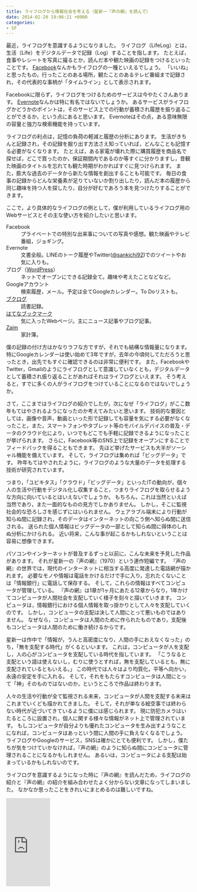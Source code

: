 ```yaml
---
title: ライフログから情報社会を考える（星新一『声の網』を読んで）
date: 2014-02-20 19:06:21 +0900
categories:
- SF
---
```


最近，ライフログを意識するようになりました。
ライフログ（LifeLog）とは，生活（Life）をデジタルデータで記録（Log）することを指します。
たとえば，食事やレシートを写真に撮るとか，読んだ本や観た映画の記録をつけるといったことです。
[Facebook](https://www.facebook.com/)なんかもライフログの一種といえるでしょう。
「いいね」と思ったもの，行ったことのある場所，観たことのあるテレビ番組まで記録され，その代表的な事柄が「タイムライン」として表示されます。

Facebookに限らず，ライフログをつけるためのサービスは今やたくさんあります。
[Evernote](http://evernote.com/intl/jp/)なんかは特に有名ではないでしょうか。
あるサービスがライフログかどうかのポイントは，そのサービス上での行動が蓄積され履歴を振り返ることができるか，という点にあると思います。
Evernoteはその点，ある意味無限の容量と強力な検索機能を持っています。

ライフログの利点は，記憶の負荷の軽減と履歴の分析にあります。
生活がきちんと記録され，その記録を掘り出す方法さえ知っていれば，どんなことも記憶する必要がなくなります。
たとえば，ある家電が壊れた際に購買履歴を商品名で探せば，どこで買ったのか，保証期間内であるのか等すぐに分かりますし，昔観た映画のタイトルを忘れても観た時期がわかればすぐに見つけられます。
また，膨大な過去のデータから新たな情報を創出することも可能です。
毎日の食事の記録からどんな栄養素が足りていないか割り出したり，読んだ本の履歴から同じ趣味を持つ人を探したり，自分が好むであろう本を見つけたりすることができます。

ここで，より具体的なライフログの例として，僕が利用しているライフログ用のWebサービスとその主な使い方を紹介したいと思います。

<dl>
  <dt>Facebook</dt>
  <dd>プライベートでの特別な出来事についての写真や感想。観た映画やテレビ番組，ジョギング。</dd>
  <dt>Evernote</dt>
  <dd>文書全般。LINEのトーク履歴やTwitter(<a href="https://twitter.com/sankichi92">@sankichi92</a>)でのツイートやお気に入りも。</dd>
  <dt>ブログ（<a href="http://ja.wordpress.org/" target="_blank">WordPress</a>）</dt>
  <dd>ネットでオープンにできる記録全て。趣味や考えたことなどなど。</dd>
  <dt>Googleアカウント</dt>
  <dd>検索履歴，メール。予定は全てGoogleカレンダー。To Doリストも。</dd>
  <dt><a href="http://booklog.jp/" target="_blank">ブクログ</a></dt>
  <dd>読書記録。</dd>
  <dt><a href="http://b.hatena.ne.jp/" target="_blank">はてなブックマーク</a></dt>
  <dd>気に入ったWebページ。主にニュース記事やブログ記事。</dd>
  <dt><a href="http://zaim.net/" target="_blank">Zaim</a></dt>
  <dd>家計簿。</dd>
</dl>

僕の記録の付け方はかなりラフな方ですが，それでも結構な情報量になります。
特にGoogleカレンダーは使い始めて3年ですが，去年の今頃何してただろうと思ったとき，出先でもすぐに確認できるのは非常に便利です。
また，FacebookやTwitter，Gmailのようにライフログとして意識していなくとも，デジタルデータとして蓄積され振り返ることがあればそれはライフログといえます。
そう考えると，すでに多くの人がライフログをつけていることになるのではないでしょうか。

さて，ここまではライフログの紹介でしたが，次になぜ「ライフログ」がここ数年もてはやされるようになったのか考えてみたいと思います。
技術的な要因としては，画像や音声，動画といった形で記録しても容量を気にする必要がなくなったこと，また，スマートフォンやタブレット等のモバイルデバイスの普及・データのクラウド化により，いつでもどこでも手軽に記録できるようになったことが挙げられます。
さらに，Facebook等のSNS上で記録をオープンにすることでフィードバックを得ることもできます。
先ほど挙げたサービスも大半がソーシャル機能を備えています。
そして，ライフログは集めれば「ビッグデータ」です。
昨年もてはやされたように，ライフログのような大量のデータを処理する技術が研究されています。

つまり，「ユビキタス」「クラウド」「ビッグデータ」といったITの動向が，個々人の生活や行動をデジタル化し収集すること，つまりライフログを取らせるような方向に向いているとはいえないでしょうか。
もちろん，これは当然といえば当然であり，また一面的なものの見方でしかありません。
しかし，そこに監視社会的な恐ろしさを感じずにはいられません。
ウェアラブル端末により行動が知らぬ間に記録され，そのデータはインターネットの向こう側へ知らぬ間に送信される。
送られた個人情報はビッグデータの一部として知らぬ間に得体のしれぬ分析にかけられる。
近い将来，こんな事が起こるかもしれないということは容易に想像できます。

パソコンやインターネットが普及するずっと以前に，こんな未来を予見した作品があります。
それが星新一の『声の網』（1970）という連作短編です。
『声の網』の世界では，現代のインターネットに相当する高度に発達した電話網が描かれます。
必要なモノや情報は電話をかけるだけで手に入り，忘れたくないことは「情報銀行」に電話して保存する。
そして，これらの情報はすべてコンピュータが管理している。
『声の網』は1章が1ヶ月にあたる12章からなり，1年かけてコンピュータが人間社会を支配していく様子を刻々と描いていきます。
コンピュータは，情報銀行における個人情報を取っ掛かりとして人々を支配していくのです。
しかし，コンピュータの支配は決して人間にとって悪いものではありません。
なぜなら，コンピュータは人間のために作られたものであり，支配後もコンピュータは人間のために働き続けるからです。

星新一は作中で「情報が，うんと高密度になり，人間の手におえなくなった」のち，「無を支配する時代」がくるといいます。
これは，コンピュータが人を支配し，人の心がコンピュータを支配している時代を指しています。
「こうなると支配という語は使えないし，むりに使うとすれば，無を支配しているとも，無に支配されているともいえる。」
この時代では人々はより均質化，平等へ向かい，永遠の安定を手に入れる。
そして，それをもたらすコンピュータは人間にとって「神」そのものではないのか，というところで作品は終わります。

人々の生活や行動が全て監視される未来，コンピュータが人間を支配する未来はこれまでいくども描かれてきました。
そして，それが単なる絵空事では終わらない時代が近づいてきているように僕には感じられます。
現に防犯カメラはいたるところに設置され，個人に関する様々な情報がネット上で管理されています。
もしコンピュータが自分よりも優れたコンピュータを生み出すようなことになれば，コンピュータはあっという間に人間の手に負えなくなるでしょう。
ライフログやGoogleのサービス，SNSは確かにとても便利です。
しかし，僕たちが気をつけていかなければ，『声の網』のように知らぬ間にコンピュータに管理されることになるかもしれません。
あるいは，コンピュータによる支配は始まっているかもしれないのです。

ライフログを意識するようになった時に『声の網』を読んだため，ライフログの紹介と『声の網』の紹介を組み合わせたよく分からない文章になってしまいました。
なかなか思ったことをきれいにまとめるのは難しいですね。

<iframe src="http://rcm-fe.amazon-adsystem.com/e/cm?lt1=_blank&IS2=1&nou=1&t=sankichi92-22&o=9&p=8&l=as4&m=amazon&f=ifr&ref=ss_til&asins=4041303192" style="width:120px;height:240px;" scrolling="no" marginwidth="0" marginheight="0" frameborder="0"></iframe>
